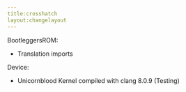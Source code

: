 ```yaml
---
title:crosshatch
layout:changelayout
---
```


BootleggersROM:
- Translation imports

Device:
- Unicornblood Kernel compiled with clang 8.0.9 (Testing)
